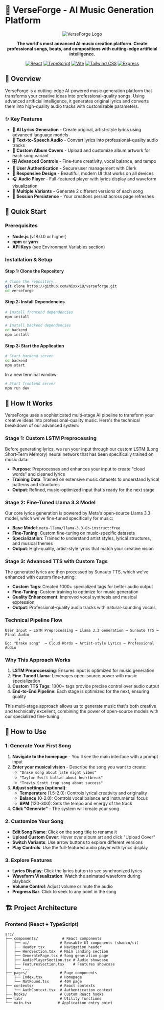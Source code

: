 # 🎵 VerseForge - AI Music Generation Platform

<div align="center">

![VerseForge Logo](public/swords.svg)

**The world's most advanced AI music creation platform. Create professional songs, beats, and compositions with cutting-edge artificial intelligence.**

[![React](https://img.shields.io/badge/React-18.3.1-61DAFB?logo=react&logoColor=white)](https://reactjs.org/)
[![TypeScript](https://img.shields.io/badge/TypeScript-5.8.3-3178C6?logo=typescript&logoColor=white)](https://www.typescriptlang.org/)
[![Vite](https://img.shields.io/badge/Vite-7.1.3-646CFF?logo=vite&logoColor=white)](https://vitejs.dev/)
[![Tailwind CSS](https://img.shields.io/badge/Tailwind_CSS-3.4.17-38B2AC?logo=tailwind-css&logoColor=white)](https://tailwindcss.com/)
[![Express](https://img.shields.io/badge/Express-5.1.0-000000?logo=express&logoColor=white)](https://expressjs.com/)

</div>

## 🌟 Overview

VerseForge is a cutting-edge AI-powered music generation platform that transforms your creative ideas into professional-quality songs. Using advanced artificial intelligence, it generates original lyrics and converts them into high-quality audio tracks with customizable parameters.

### ✨ Key Features

- 🎤 **AI Lyrics Generation** - Create original, artist-style lyrics using advanced language models
- 🎵 **Text-to-Speech Audio** - Convert lyrics into professional-quality audio tracks
- 🎨 **Custom Album Covers** - Upload and customize album artwork for each song variant
- 🎛️ **Advanced Controls** - Fine-tune creativity, vocal balance, and tempo
- 👤 **User Authentication** - Secure user management with Clerk
- 📱 **Responsive Design** - Beautiful, modern UI that works on all devices
- 🎧 **Audio Player** - Full-featured player with lyrics display and waveform visualization
- 🔄 **Multiple Variants** - Generate 2 different versions of each song
- 💾 **Session Persistence** - Your creations persist across page refreshes

## 🚀 Quick Start

### Prerequisites

- **Node.js** (v18.0.0 or higher)
- **npm** or **yarn**
- **API Keys** (see Environment Variables section)

### Installation & Setup

#### Step 1: Clone the Repository
```bash
# Clone the repository
git clone https://github.com/Nixxx19/verseforge.git
cd verseforge
```

#### Step 2: Install Dependencies
```bash
# Install frontend dependencies
npm install

# Install backend dependencies
cd backend
npm install
```

#### Step 3: Start the Application
```bash
# Start backend server
cd backend
npm start
```

In a new terminal window:
```bash
# Start frontend server
npm run dev
```

## 🔬 How It Works

VerseForge uses a sophisticated multi-stage AI pipeline to transform your creative ideas into professional-quality music. Here's the technical breakdown of our advanced system:

### Stage 1: Custom LSTM Preprocessing
Before generating lyrics, we run your input through our custom LSTM (Long Short-Term Memory) neural network that has been specifically trained on music data:

- **Purpose**: Preprocesses and enhances your input to create "cloud words" and cleaned lyrics
- **Training Data**: Trained on extensive music datasets to understand lyrical patterns and structures
- **Output**: Refined, music-optimized input that's ready for the next stage

### Stage 2: Fine-Tuned Llama 3.3 Model
Our core lyrics generation is powered by Meta's open-source Llama 3.3 model, which we've fine-tuned specifically for music:

- **Base Model**: `meta-llama/llama-3.3-8b-instruct:free`
- **Fine-Tuning**: Custom fine-tuning on music-specific datasets
- **Specialization**: Trained to understand artist styles, lyrical structures, and musical themes
- **Output**: High-quality, artist-style lyrics that match your creative vision

### Stage 3: Advanced TTS with Custom Tags
The generated lyrics are then processed by Sunauto TTS, which we've enhanced with custom fine-tuning:

- **Custom Tags**: Created 1000+ specialized tags for better audio output
- **Fine-Tuning**: Custom training to optimize for music generation
- **Quality Enhancement**: Improved vocal synthesis and musical expression
- **Output**: Professional-quality audio tracks with natural-sounding vocals

### Technical Pipeline Flow

```
User Input → LSTM Preprocessing → Llama 3.3 Generation → Sunauto TTS → Final Audio
      ↓              ↓                    ↓                ↓
Eg: "Drake song"  → Cloud Words → Artist-style Lyrics → Professional Audio
```

### Why This Approach Works

1. **LSTM Preprocessing**: Ensures input is optimized for music generation
2. **Fine-Tuned Llama**: Leverages open-source power with music specialization
3. **Custom TTS Tags**: 1000+ tags provide precise control over audio output
4. **End-to-End Pipeline**: Each stage is optimized for the next, ensuring quality

This multi-stage approach allows us to generate music that's both creative and technically excellent, combining the power of open-source models with our specialized fine-tuning.

## 🎵 How to Use

### 1. Generate Your First Song

1. **Navigate to the homepage** - You'll see the main interface with a prompt input
2. **Enter your musical vision** - Describe the song you want to create:
   - `"Drake song about late night vibes"`
   - `"Taylor Swift ballad about heartbreak"`
   - `"Travis Scott trap song about success"`
3. **Adjust settings (optional)**:
   - **Temperature** (1.5-2.0): Controls lyrical creativity and originality
   - **Balance** (0-2.0): Controls vocal balance and instrumental focus
   - **BPM** (120-300): Sets the tempo and energy of the track
4. **Click "Generate"** - The system will create your song

### 2. Customize Your Song

- **Edit Song Name**: Click on the song title to rename it
- **Upload Custom Cover**: Hover over album art and click "Upload Cover"
- **Switch Variants**: Use arrow buttons to explore different versions
- **Play Controls**: Use the full-featured audio player with lyrics display

### 3. Explore Features

- **Lyrics Display**: Click the lyrics button to see synchronized lyrics
- **Waveform Visualization**: Watch the animated waveform during playback
- **Volume Control**: Adjust volume or mute the audio
- **Progress Bar**: Click to seek to any point in the song

## 🏗️ Project Architecture

### Frontend (React + TypeScript)

```
src/
├── components/           # React components
│   ├── ui/              # Reusable UI components (shadcn/ui)
│   ├── Header.tsx       # Navigation header
│   ├── HeroSection.tsx  # Main landing section
│   ├── GeneratePage.tsx # Song generation page
│   ├── AudioPlayerSection.tsx # Audio showcase
│   ├── FeaturesSection.tsx    # Features showcase
│   └── ...
├── pages/               # Page components
│   ├── Index.tsx        # Homepage
│   └── NotFound.tsx     # 404 page
├── contexts/            # React contexts
│   └── AuthContext.tsx  # Authentication context
├── hooks/               # Custom React hooks
├── lib/                 # Utility functions
└── main.tsx            # Application entry point
```

